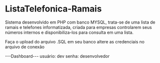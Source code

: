 # ListaTelefonica-Ramais
Sistema desenvolvido em PHP com banco MYSQL, trata-se de uma lista de ramais e telefones informatizada, criada para empresas controlarem seus números internos e disponibiliza-los para consulta em uma lista.


Faça o upload do arquivo .SQL em seu banco
altere as credenciais no arquivo de conexão

---Dashboard---
usuário: dev
senha: desenvolvedor
